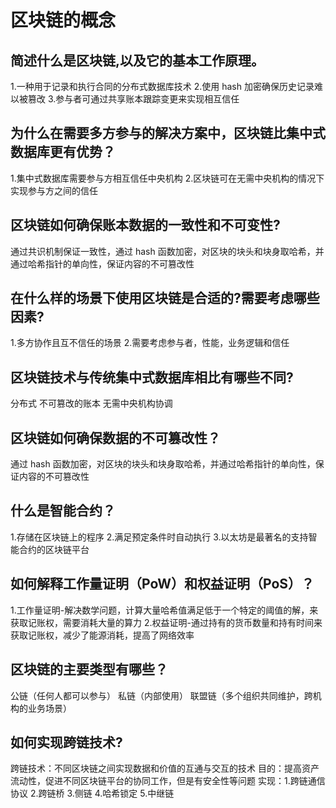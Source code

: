 # 区块链的概念

## 简述什么是区块链,以及它的基本工作原理。

1.一种用于记录和执行合同的分布式数据库技术 2.使用 hash 加密确保历史记录难以被篡改 3.参与者可通过共享账本跟踪变更来实现相互信任

## 为什么在需要多方参与的解决方案中，区块链比集中式数据库更有优势？

1.集中式数据库需要参与方相互信任中央机构 2.区块链可在无需中央机构的情况下实现参与方之间的信任

## 区块链如何确保账本数据的一致性和不可变性?

通过共识机制保证一致性，通过 hash 函数加密，对区块的块头和块身取哈希，并通过哈希指针的单向性，保证内容的不可篡改性

## 在什么样的场景下使用区块链是合适的?需要考虑哪些因素?

1.多方协作且互不信任的场景 2.需要考虑参与者，性能，业务逻辑和信任

## 区块链技术与传统集中式数据库相比有哪些不同?

分布式 不可篡改的账本 无需中央机构协调

## 区块链如何确保数据的不可篡改性？

通过 hash 函数加密，对区块的块头和块身取哈希，并通过哈希指针的单向性，保证内容的不可篡改性

## 什么是智能合约？

1.存储在区块链上的程序 2.满足预定条件时自动执行 3.以太坊是最著名的支持智能合约的区块链平台

## 如何解释工作量证明（PoW）和权益证明（PoS）？

1.工作量证明-解决数学问题，计算大量哈希值满足低于一个特定的阈值的解，来获取记账权，需要消耗大量的算力 2.权益证明-通过持有的货币数量和持有时间来获取记账权，减少了能源消耗，提高了网络效率

## 区块链的主要类型有哪些？

公链（任何人都可以参与） 私链（内部使用） 联盟链（多个组织共同维护，跨机构的业务场景）

## 如何实现跨链技术?

跨链技术：不同区块链之间实现数据和价值的互通与交互的技术
目的：提高资产流动性，促进不同区块链平台的协同工作，但是有安全性等问题
实现：1.跨链通信协议 2.跨链桥 3.侧链 4.哈希锁定 5.中继链

